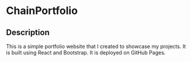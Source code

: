 # ChainPortfolio

## Description

This is a simple portfolio website that I created to showcase my projects. It is built using React and Bootstrap. It is deployed on GitHub Pages.
